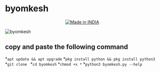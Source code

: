 # byomkesh
<p align="center">
<a href="https://is.gd/UQreTd"><img title="Made in INDIA" src="https://img.shields.io/badge/MADE%20IN-INDIA-SCRIPT?colorA=%23ff8100&colorB=%23017e40&colorC=%23ff0000&style=for-the-badge"></a>
</p>

![byomkesh](https://user-images.githubusercontent.com/56459297/147475483-facc9230-0bde-4d9f-99e7-1a9f989fb1e5.png)

## copy and paste the following command 

*`apt update && apt upgrade`
*`pkg install python && pkg install python3`
*`git clone `
*`cd byomkesh`
*`chmod +x *`
*`python3 byomkesh.py --help `






